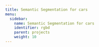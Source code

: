 ```yaml
---
title: Semantic Segmentation for cars
menu:
  sidebar:
    name: Semantic Segmentation for cars
    identifier: rgbd
    parent: projects
    weight: 10
---
```

